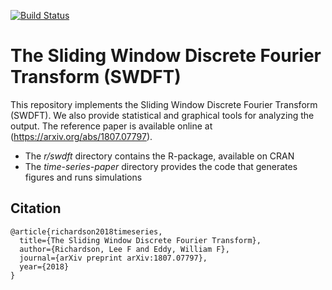 [![Build Status](https://travis-ci.org/leerichardson/spew.svg?branch=master)](https://travis-ci.org/leerichardson/swdft)

# The Sliding Window Discrete Fourier Transform (SWDFT)
This repository implements the Sliding Window Discrete Fourier Transform (SWDFT). We also provide statistical and graphical tools for analyzing the output. The reference paper is available online at (https://arxiv.org/abs/1807.07797). 

- The *r/swdft* directory contains the R-package, available on CRAN 
- The *time-series-paper* directory provides the code that generates figures and runs simulations 

## Citation 
```text
@article{richardson2018timeseries,
  title={The Sliding Window Discrete Fourier Transform},
  author={Richardson, Lee F and Eddy, William F},
  journal={arXiv preprint arXiv:1807.07797},
  year={2018}
}
```
